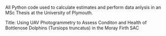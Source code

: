 All Python code used to calculate estimates and perform data anlysis in an MSc Thesis at the University of Plymouth.

Title:
Using UAV Photogrammetry to Assess Conditon and Health of Bottlenose Dolphins (Tursiops truncatus) in the Moray Firth SAC
